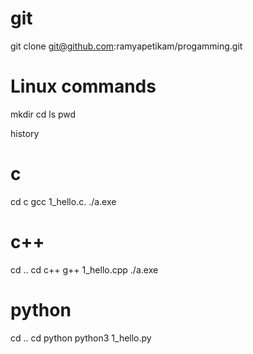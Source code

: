 # git
git clone git@github.com:ramyapetikam/progamming.git


# Linux commands
mkdir <foldername>
cd <foldername>
ls
pwd

history


# c
cd c
gcc 1_hello.c.
./a.exe


# c++
cd ..
cd c++
g++ 1_hello.cpp
./a.exe


# python
cd ..
cd python
python3 1_hello.py
